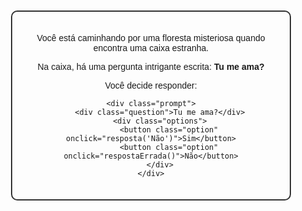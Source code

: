 <!DOCTYPE html>
<html lang="en">
<head>
<meta charset="UTF-8">
<meta name="viewport" content="width=device-width, initial-scale=1.0">
<title>Blackbox - Pegadinha</title>
<style>
    body {
        font-family: Arial, sans-serif;
        text-align: center;
    }
    .container {
        width: 80%;
        margin: auto;
        margin-top: 50px;
        border: 2px solid #333;
        border-radius: 10px;
        padding: 20px;
    }
    .question {
        font-size: 24px;
        margin-bottom: 20px;
    }
    .options {
        display: flex;
        justify-content: center;
    }
    .option {
        margin: 0 10px;
        padding: 10px 20px;
        background-color: #007bff;
        color: #fff;
        border: none;
        border-radius: 5px;
        cursor: pointer;
        font-size: 18px;
    }
    .form {
        display: flex;
        justify-content: center;
        margin-top: 20px;
    }
    input[type="text"] {
        padding: 10px;
        font-size: 18px;
        border-radius: 5px;
        border: 1px solid #ccc;
    }
    button {
        margin-left: 10px;
        padding: 10px 20px;
        background-color: #007bff;
        color: #fff;
        border: none;
        border-radius: 5px;
        cursor: pointer;
        font-size: 18px;
    }
</style>
</head>
<body>

<div class="container">
    <div class="story">
        <p>Você está caminhando por uma floresta misteriosa quando encontra uma caixa estranha.</p>
        <p>Na caixa, há uma pergunta intrigante escrita: <strong>Tu me ama?</strong></p>
        <p>Você decide responder:</p>
    </div>
    
    <div class="prompt">
        <div class="question">Tu me ama?</div>
        <div class="options">
            <button class="option" onclick="resposta('Não')">Sim</button>
            <button class="option" onclick="respostaErrada()">Não</button>
        </div>
    </div>
</div>

<div class="container" id="alianca" style="display: none;">
    <div class="story">
        <p>Parabéns! Você acertou a primeira pergunta.</p>
        <p>Agora, para prosseguir, responda: Qual é o tamanho da aliança que ela usa?</p>
    </div>
    
    <div class="form">
        <input type="text" id="tamanhoAlianca" placeholder="Digite o tamanho da aliança">
        <button onclick="verificarTamanho()">Enviar</button>
    </div>
</div>

<script>
    function resposta(resposta) {
        if (resposta === 'Não') {
            alert("Você escolheu: " + resposta + ". Resposta correta! A caixa se abre revelando seu próximo desafio.");
            // Exibir a próxima seção
            document.getElementById("alianca").style.display = "block";
        } else {
            alert("Resposta errada! Você escolheu a resposta sebosa.");
            // Aqui você pode adicionar ações para lidar com a resposta incorreta
        }
    }
    
    function respostaErrada() {
        alert("Resposta errada! Você escolheu a resposta sebosa.");
    }
    
    function verificarTamanho() {
        var tamanho = document.getElementById("tamanhoAlianca").value;
        if (tamanho.trim() === "") {
            alert("Por favor, digite o tamanho da aliança.");
        } else {
            alert("O tamanho da aliança que ela usa é: " + tamanho + ". Próximo desafio em breve!");
            // Aqui você pode adicionar mais ações com base na resposta do tamanho da aliança
        }
    }
</script>

</body>
</html>
